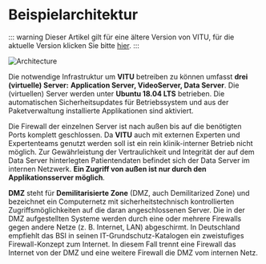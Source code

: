 # Beispielarchitektur

::: warning
Dieser Artikel gilt für eine ältere Version von VITU, für die aktuelle Version klicken Sie bitte [hier](../../v2019.3/guide/architecture).
:::

<print-header />

![Architecture](~@assets/img/architecture.png)

Die notwendige Infrastruktur um **VITU** betreiben zu können umfasst **drei (virtuelle) Server:** **Application Server, VideoServer, Data Server**. Die (virtuellen) Server werden unter **Ubuntu 18.04 LTS** betrieben. Die automatischen Sicherheitsupdates für Betriebssystem und aus der Paketverwaltung installierte Applikationen sind aktiviert. 

Die Firewall der einzelnen Server ist nach außen bis auf die benötigten Ports komplett geschlossen. Da **VITU** auch mit externen Experten und Expertenteams genutzt werden soll ist ein rein klinik-interner Betrieb nicht möglich. Zur Gewährleistung der Vertraulichkeit und Integrität der auf dem Data Server hinterlegten Patientendaten befindet sich der Data Server im internen Netzwerk. **Ein Zugriff von außen ist nur durch den Applikationsserver möglich**.

**DMZ** steht für **Demilitarisierte Zone** (DMZ, auch Demilitarized Zone) und bezeichnet ein Computernetz mit sicherheitstechnisch kontrollierten Zugriffsmöglichkeiten auf die daran angeschlossenen Server. Die in der DMZ aufgestellten Systeme werden durch eine oder mehrere Firewalls gegen andere Netze (z. B. Internet, LAN) abgeschirmt. In Deutschland empfiehlt das BSI in seinen IT-Grundschutz-Katalogen ein zweistufiges Firewall-Konzept zum Internet. In diesem Fall trennt eine Firewall das Internet von der DMZ und eine weitere Firewall die DMZ vom internen Netz.

<pdf-download />
